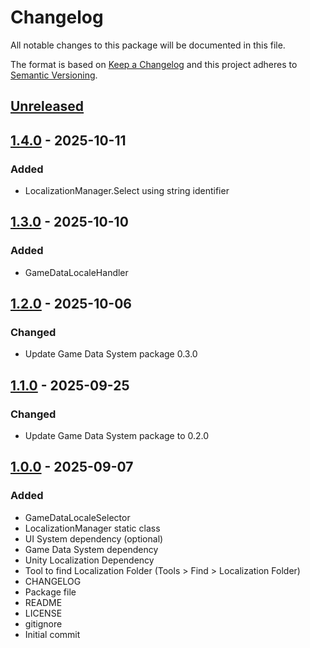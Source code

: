 # Changelog
All notable changes to this package will be documented in this file.

The format is based on [Keep a Changelog](http://keepachangelog.com/en/1.0.0/)
and this project adheres to [Semantic Versioning](http://semver.org/spec/v2.0.0.html).

## [Unreleased]

## [1.4.0] - 2025-10-11
### Added
- LocalizationManager.Select using string identifier

## [1.3.0] - 2025-10-10
### Added
- GameDataLocaleHandler

## [1.2.0] - 2025-10-06
### Changed
- Update Game Data System package 0.3.0

## [1.1.0] - 2025-09-25
### Changed
- Update Game Data System package to 0.2.0

## [1.0.0] - 2025-09-07
### Added
- GameDataLocaleSelector
- LocalizationManager static class
- UI System dependency (optional)
- Game Data System dependency
- Unity Localization Dependency
- Tool to find Localization Folder (Tools > Find > Localization Folder)
- CHANGELOG
- Package file
- README
- LICENSE
- gitignore
- Initial commit

[Unreleased]: https://github.com/HyagoOliveira/LocalizationSystem/compare/1.4.0...main
[1.4.0]: https://github.com/HyagoOliveira/LocalizationSystem/tree/1.4.0/
[1.3.0]: https://github.com/HyagoOliveira/LocalizationSystem/tree/1.3.0/
[1.2.0]: https://github.com/HyagoOliveira/LocalizationSystem/tree/1.2.0/
[1.1.0]: https://github.com/HyagoOliveira/LocalizationSystem/tree/1.1.0/
[1.0.0]: https://github.com/HyagoOliveira/LocalizationSystem/tree/1.0.0/
